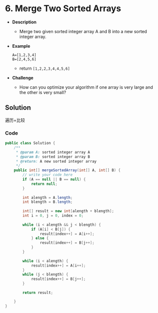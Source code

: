# 6. Merge Two Sorted Arrays


- **Description**
    - Merge two given sorted integer array A and B into a new sorted integer array.
- **Example**

    ```
    A=[1,2,3,4]
    B=[2,4,5,6]
    ```

    - return `[1,2,2,3,4,4,5,6]`
- **Challenge**
    - How can you optimize your algorithm if one array is very large and the other is very small?

    
    
## Solution

遍历+比较

### Code

```java
public class Solution {
    /**
     * @param A: sorted integer array A
     * @param B: sorted integer array B
     * @return: A new sorted integer array
     */
    public int[] mergeSortedArray(int[] A, int[] B) {
        // write your code here
        if (A == null || B == null) {
            return null;
        }
        
        int alength = A.length;
        int blength = B.length;
        
        int[] result = new int[alength + blength];
        int i = 0, j = 0, index = 0;
        
        while (i < alength && j < blength) {
            if (A[i] < B[j]) {
                result[index++] = A[i++];
            } else {
                result[index++] = B[j++];
            }
        }
        
        while (i < alength) {
            result[index++] = A[i++];
        }
        while (j < blength) {
            result[index++] = B[j++];
        }
        
        return result;

    }
}
```